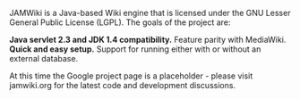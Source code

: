 JAMWiki is a Java-based Wiki engine that is licensed under the GNU Lesser General Public License (LGPL). The goals of the project are:

**Java servlet 2.3 and JDK 1.4 compatibility.** Feature parity with MediaWiki.
**Quick and easy setup.** Support for running either with or without an external database.

At this time the Google project page is a placeholder - please visit jamwiki.org for the latest code and development discussions.

